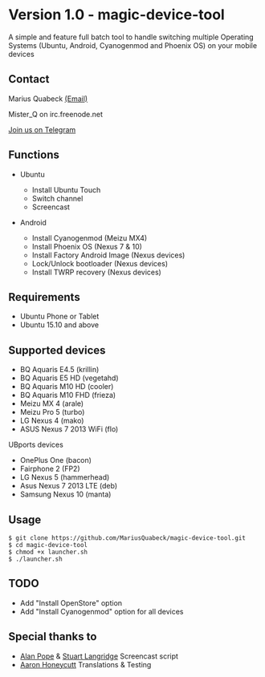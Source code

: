 # Version 1.0 - magic-device-tool

A simple and feature full batch tool to handle switching multiple Operating Systems (Ubuntu, Android, Cyanogenmod and Phoenix OS) on your mobile devices

Contact
-------
Marius Quabeck [(Email)](mailto:misterq@ubuntu.com)

Mister_Q on irc.freenode.net

[Join us on Telegram](https://telegram.me/joinchat/A3LlWgiC4TQYX0epd9w8EQ)

Functions
---
- Ubuntu
  - Install Ubuntu Touch
  - Switch channel
  - Screencast


- Android
  - Install Cyanogenmod (Meizu MX4)
  - Install Phoenix OS (Nexus 7 & 10)
  - Install Factory Android Image (Nexus devices)
  - Lock/Unlock bootloader (Nexus devices)
  - Install TWRP recovery (Nexus devices)


Requirements
----
- Ubuntu Phone or Tablet
- Ubuntu 15.10 and above

Supported devices
----

- BQ Aquaris E4.5 (krillin)
- BQ Aquaris E5 HD (vegetahd)
- BQ Aquaris M10 HD (cooler)
- BQ Aquaris M10 FHD (frieza)
- Meizu MX 4 (arale)
- Meizu Pro 5 (turbo)
- LG Nexus 4 (mako)
- ASUS Nexus 7 2013 WiFi (flo)

UBports devices
- OnePlus One (bacon)
- Fairphone 2 (FP2)
- LG Nexus 5 (hammerhead)
- Asus Nexus 7 2013 LTE (deb)
- Samsung Nexus 10 (manta)


Usage
-----
```
$ git clone https://github.com/MariusQuabeck/magic-device-tool.git
$ cd magic-device-tool
$ chmod +x launcher.sh
$ ./launcher.sh
```

TODO
------
- Add "Install OpenStore" option
- Add "Install Cyanogenmod" option for all devices

Special thanks to
---
- [Alan Pope](https://github.com/popey) & [Stuart Langridge](https://github.com/stuartlangridge) Screencast script
- [Aaron Honeycutt](https://github.com/ahoneybun) Translations & Testing
